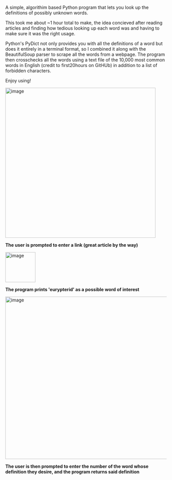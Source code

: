 A simple, algorithim based Python program that lets you look up the definitions of possibly unknown words. 

This took me about ~1 hour total to make, the idea concieved after reading articles and finding how tedious looking up each word was and having to make sure it was the right usage.

Python's PyDict not only provides you with all the definitions of a word but does it entirely in a terminal format, so I combined it along with the BeautifulSoup parser to scrape
all the words from a webpage. The program then crosschecks all the words using a text file of the 10,000 most common words in English (credit to first20hours on GitHUb) in addition to a list of forbidden characters.

Enjoy using!

<img width="469" alt="image" src="https://github.com/JasonD2626/ObscureDictionary/assets/107736333/05c53d7f-2f28-4f5a-9a01-3b44012113c0">



**The user is prompted to enter a link (great article by the way)**



<img width="94" alt="image" src="https://github.com/JasonD2626/ObscureDictionary/assets/107736333/8b9092dd-9ec5-4ad5-b97d-df4f16e3c7c8">





**The program prints 'eurypterid' as a possible word of interest**



<img width="508" alt="image" src="https://github.com/JasonD2626/ObscureDictionary/assets/107736333/257a4340-3c24-465b-8c49-8807a8850efc">



**The user is then prompted to enter the number of the word whose definition they desire, and the program returns said definition**

